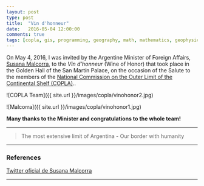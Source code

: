 ```yaml
---
layout: post
type: post
title:  "Vin d'honneur"
date:   2016-05-04 12:00:00
comments: true
tags: [copla, gis, programming, geography, math, mathematics, geophysics, stepanov, knuth, stroustrup, generic, genericprogramming, generic programming, genericity, concepts, c++, cpp, c, java, dotnet, c#, csharp, python, ruby, javascript, haskell, dlang, rust, golang, eiffel]
---
```


On May 4, 2016, I was invited by the Argentine Minister of Foreign Affairs, [Susana Malcorra](https://twitter.com/SusanaMalcorra), to the *Vin d'honneur* (Wine of Honor) that took place in the Golden Hall of the San Martín Palace, on the occasion of the Salute to the members of the [National Commission on the Outer Limit of the Continental Shelf (COPLA)](http://www.plataformaargentina.gov.ar/en/(copla_i))..


![COPLA Team]({{ site.url }}/images/copla/vinohonor2.jpg)

![Malcorra]({{ site.url }}/images/copla/vinohonor1.jpg)

**Many thanks to the Minister and congratulations to the whole team!**

---

> The most extensive limit of Argentina - Our border with humanity
  
---

### References

[Twitter oficial de Susana Malcorra](https://twitter.com/SusanaMalcorra/status/727976624239554560)

---
